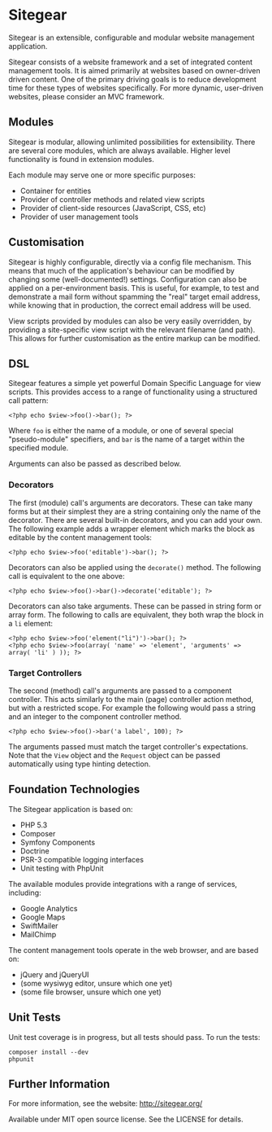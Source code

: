 # Sitegear

Sitegear is an extensible, configurable and modular website management application.

Sitegear consists of a website framework and a set of integrated content management tools.  It is aimed primarily at
websites based on owner-driven driven content.  One of the primary driving goals is to reduce development time for
these types of websites specifically.  For more dynamic, user-driven websites, please consider an MVC framework.

## Modules

Sitegear is modular, allowing unlimited possibilities for extensibility.  There are several core modules, which are
always available.  Higher level functionality is found in extension modules.

Each module may serve one or more specific purposes:

 * Container for entities
 * Provider of controller methods and related view scripts
 * Provider of client-side resources (JavaScript, CSS, etc)
 * Provider of user management tools

## Customisation

Sitegear is highly configurable, directly via a config file mechanism.  This means that much of the application's
behaviour can be modified by changing some (well-documented!) settings.  Configuration can also be applied on a
per-environment basis.  This is useful, for example, to test and demonstrate a mail form without spamming the "real"
target email address, while knowing that in production, the correct email address will be used.

View scripts provided by modules can also be very easily overridden, by providing a site-specific view script with the
relevant filename (and path).  This allows for further customisation as the entire markup can be modified.

## DSL

Sitegear features a simple yet powerful Domain Specific Language for view scripts.  This provides access to a range of
functionality using a structured call pattern:

    <?php echo $view->foo()->bar(); ?>

Where `foo` is either the name of a module, or one of several special "pseudo-module" specifiers, and `bar` is the name
of a target within the specified module.

Arguments can also be passed as described below.

### Decorators

The first (module) call's arguments are decorators.  These can take many forms but at their simplest they are a string
containing only the name of the decorator.  There are several built-in decorators, and you can add your own.  The
following example adds a wrapper element which marks the block as editable by the content management tools:

    <?php echo $view->foo('editable')->bar(); ?>

Decorators can also be applied using the `decorate()` method.  The following call is equivalent to the one above:

    <?php echo $view->foo()->bar()->decorate('editable'); ?>

Decorators can also take arguments.  These can be passed in string form or array form.  The following to calls are
equivalent, they both wrap the block in a `li` element:

    <?php echo $view->foo('element("li")')->bar(); ?>
    <?php echo $view->foo(array( 'name' => 'element', 'arguments' => array( 'li' ) )); ?>

### Target Controllers

The second (method) call's arguments are passed to a component controller.  This acts similarly to the main (page)
controller action method, but with a restricted scope.  For example the following would pass a string and an integer
to the component controller method.

    <?php echo $view->foo()->bar('a label', 100); ?>

The arguments passed must match the target controller's expectations.  Note that the `View` object and the `Request`
object can be passed automatically using type hinting detection.

## Foundation Technologies

The Sitegear application is based on:

 * PHP 5.3
 * Composer
 * Symfony Components
 * Doctrine
 * PSR-3 compatible logging interfaces
 * Unit testing with PhpUnit

The available modules provide integrations with a range of services, including:

 * Google Analytics
 * Google Maps
 * SwiftMailer
 * MailChimp

The content management tools operate in the web browser, and are based on:

 * jQuery and jQueryUI
 * (some wysiwyg editor, unsure which one yet)
 * (some file browser, unsure which one yet)

## Unit Tests

Unit test coverage is in progress, but all tests should pass.  To run the tests:

    composer install --dev
    phpunit

## Further Information

For more information, see the website: http://sitegear.org/

Available under MIT open source license.  See the LICENSE for details.
